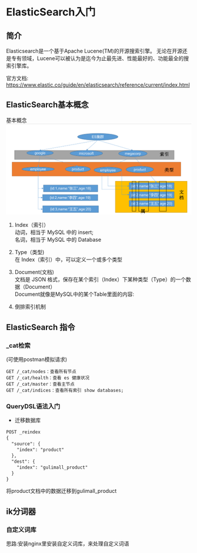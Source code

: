 ElasticSearch入门
==========

## 简介

Elasticsearch是一个基于Apache Lucene(TM)的开源搜索引擎。 无论在开源还是专有领域，Lucene可以被认为是迄今为止最先进、性能最好的、功能最全的搜索引擎库。

官方文档:  https://www.elastic.co/guide/en/elasticsearch/reference/current/index.html

## ElasticSearch基本概念

基本概念
![ElasticSearch基本概念](../image/ElasticSearch%E6%A6%82%E5%BF%B5.jpg)

1. Index（索引）</br>
   动词，相当于 MySQL 中的 insert;  
   名词，相当于 MySQL 中的 Database

2. Type（类型)  
   在 Index（索引）中，可以定义一个或多个类型

3. Document(文档)  
   文档是 JSON 格式，保存在某个索引（Index）下某种类型（Type）的一个数据（Document）  
   Document就像是MySQL中的某个Table里面的内容:

4. 倒排索引机制

## ElasticSearch 指令

### _cat检索

(可使用postman模拟请求)

```text
GET /_cat/nodes：查看所有节点
GET /_cat/health：查看 es 健康状况
GET /_cat/master：查看主节点
GET /_cat/indices：查看所有索引 show databases;
```

### QueryDSL语法入门

+ 迁移数据库

```dsl
POST _reindex
{
  "source": {
    "index": "product" 
  },
  "dest": {
    "index": "gulimall_product"
  }
}
```

将product文档中的数据迁移到gulimall_product

## ik分词器

### 自定义词库

思路:安装nginx里安装自定义词库，来处理自定义词语





